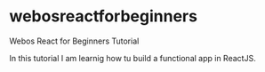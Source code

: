 # webosreactforbeginners

Webos React for Beginners Tutorial

In this tutorial I am learnig how tu build a functional app in ReactJS.